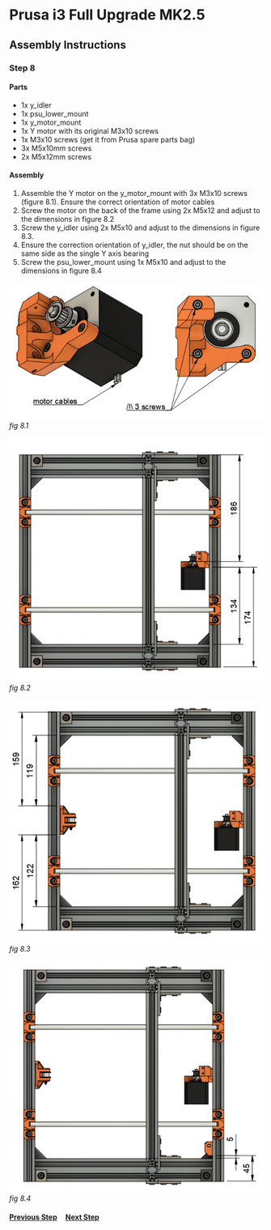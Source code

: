 # Prusa i3 Full Upgrade MK2.5

## Assembly Instructions

### Step 8

#### Parts  

* 1x y_idler
* 1x psu_lower_mount
* 1x y_motor_mount
* 1x Y motor with its original M3x10 screws
* 1x M3x10 screws (get it from Prusa spare parts bag)
* 3x M5x10mm screws
* 2x M5x12mm screws

#### Assembly

1. Assemble the Y motor on the y_motor_mount with 3x M3x10 screws (figure 8.1). Ensure the correct orientation of motor cables
1. Screw the motor on the back of the frame using 2x M5x12 and adjust to the dimensions in figure 8.2
1. Screw the y_idler using 2x M5x10 and adjust to the dimensions in figure 8.3.
1. Ensure the correction orientation of y_idler, the nut should be on the same side as the single Y axis bearing
1. Screw the psu_lower_mount using 1x M5x10 and adjust to the dimensions in figure 8.4


![](img/fig8.1.jpg)\
*fig 8.1*

![](img/fig8.2.jpg)\
*fig 8.2*

![](img/fig8.3.jpg)\
*fig 8.3*

![](img/fig8.4.jpg)\
*fig 8.4*

#### [Previous Step](step07.md) &nbsp;&nbsp;&nbsp; [Next Step](step09.md)
